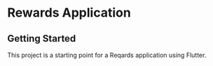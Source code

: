 # Rewards Application

## Getting Started

This project is a starting point for a Reqards application using Flutter.
